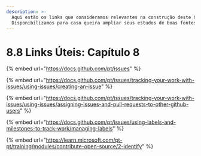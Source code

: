 ```yaml
---
description: >-
  Aqui estão os links que consideramos relevantes na construção deste Capítulo.
  Disponibilizamos para caso queira ampliar seus estudos de boas fontes :)
---
```


# 8.8 Links Úteis: Capítulo 8

{% embed url="https://docs.github.com/pt/issues" %}

{% embed url="https://docs.github.com/pt/issues/tracking-your-work-with-issues/using-issues/creating-an-issue" %}

{% embed url="https://docs.github.com/pt/issues/tracking-your-work-with-issues/using-issues/assigning-issues-and-pull-requests-to-other-github-users" %}

{% embed url="https://docs.github.com/pt/issues/using-labels-and-milestones-to-track-work/managing-labels" %}

{% embed url="https://learn.microsoft.com/pt-pt/training/modules/contribute-open-source/2-identify" %}
